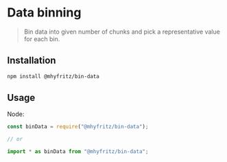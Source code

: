 # Data binning

> Bin data into given number of chunks and pick a representative value for each bin.

## Installation

```bash
npm install @mhyfritz/bin-data
```

## Usage

Node:

```javascript
const binData = require("@mhyfritz/bin-data");

// or

import * as binData from "@mhyfritz/bin-data";
```

